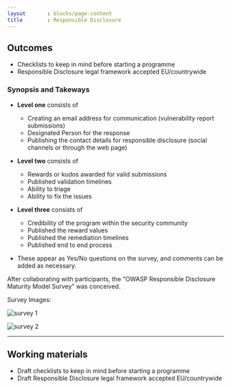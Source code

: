 ```yaml
---
layout       : blocks/page-content
title        : Responsible Disclosure
---
```

## Outcomes

- Checklists to keep in mind before starting a programme
- Responsible Disclosure legal framework accepted EU/countrywide

### Synopsis and Takeways

- **Level one** consists of
   - Creating an email address for communication (vulnerability report submissions)
   - Designated Person for the response
   - Publishing the contact details for responsible disclosure (social channels or through the web page)
      
- **Level two** consists of
   - Rewards or kudos awarded for valid submissions
   - Published validation timelines
   - Ability to triage
   - Ability to fix the issues
   
- **Level three** consists of
   - Credibility of the program within the security community
   - Published the reward values
   - Published the remediation timelines
   - Published end to end process
      
- These appear as Yes/No questions on the survey, and comments can be added as necessary.

After collaborating with participants, the "OWASP Responsible Disclosure Maturity Model Survey" was conceived.

Survey Images:

![survey 1](https://user-images.githubusercontent.com/29351740/27132725-d5ff17ae-5107-11e7-8b33-a3b088319f54.PNG)

![survey 2](https://user-images.githubusercontent.com/29351740/27132732-db1e8d00-5107-11e7-9dec-da753bb6230e.PNG)

---

## Working materials

- Draft checklists to keep in mind before starting a programme
- Draft Responsible Disclosure legal framework accepted EU/countrywide
